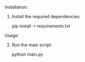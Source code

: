 Installation:

1. Install the required dependencies:
	
	pip install -r requirements.txt


Usage:

2. Run the main script:
	
	python main.py

